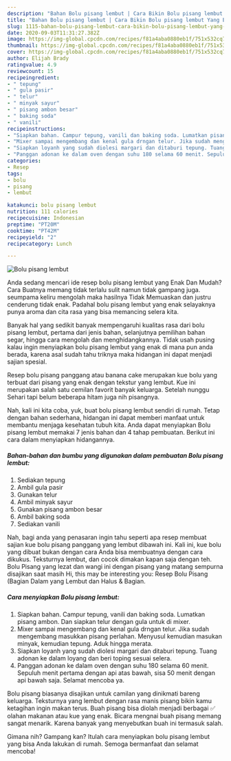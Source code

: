 ```yaml
---
description: "Bahan Bolu pisang lembut | Cara Bikin Bolu pisang lembut Yang Enak dan Simpel"
title: "Bahan Bolu pisang lembut | Cara Bikin Bolu pisang lembut Yang Enak dan Simpel"
slug: 1115-bahan-bolu-pisang-lembut-cara-bikin-bolu-pisang-lembut-yang-enak-dan-simpel
date: 2020-09-03T11:31:27.382Z
image: https://img-global.cpcdn.com/recipes/f81a4aba0880eb1f/751x532cq70/bolu-pisang-lembut-foto-resep-utama.jpg
thumbnail: https://img-global.cpcdn.com/recipes/f81a4aba0880eb1f/751x532cq70/bolu-pisang-lembut-foto-resep-utama.jpg
cover: https://img-global.cpcdn.com/recipes/f81a4aba0880eb1f/751x532cq70/bolu-pisang-lembut-foto-resep-utama.jpg
author: Elijah Brady
ratingvalue: 4.9
reviewcount: 15
recipeingredient:
- " tepung"
- " gula pasir"
- " telur"
- " minyak sayur"
- " pisang ambon besar"
- " baking soda"
- " vanili"
recipeinstructions:
- "Siapkan bahan. Campur tepung, vanili dan baking soda. Lumatkan pisang ambon. Dan siapkan telur dengan gula untuk di mixer."
- "Mixer sampai mengembang dan kenal gula drngan telur. Jika sudah mengembang masukkan pisang perlahan. Menyusul kemudian masukan minyak, kemudian tepung. Aduk hingga merata."
- "Siapkan loyanh yang sudah diolesi margari dan ditaburi tepung. Tuang adonan ke dalam loyang dan beri toping sesuai selera."
- "Panggan adonan ke dalam oven dengan suhu 180 selama 60 menit. Sepuluh menit pertama dengan api atas bawah, sisa 50 menit dengan api bawah saja. Selamat mencoba ya."
categories:
- Resep
tags:
- bolu
- pisang
- lembut

katakunci: bolu pisang lembut 
nutrition: 111 calories
recipecuisine: Indonesian
preptime: "PT20M"
cooktime: "PT42M"
recipeyield: "2"
recipecategory: Lunch

---
```



![Bolu pisang lembut](https://img-global.cpcdn.com/recipes/f81a4aba0880eb1f/751x532cq70/bolu-pisang-lembut-foto-resep-utama.jpg)

Anda sedang mencari ide resep bolu pisang lembut yang Enak Dan Mudah? Cara Buatnya memang tidak terlalu sulit namun tidak gampang juga. seumpama keliru mengolah maka hasilnya Tidak Memuaskan dan justru cenderung tidak enak. Padahal bolu pisang lembut yang enak selayaknya punya aroma dan cita rasa yang bisa memancing selera kita.

Banyak hal yang sedikit banyak mempengaruhi kualitas rasa dari bolu pisang lembut, pertama dari jenis bahan, selanjutnya pemilihan bahan segar, hingga cara mengolah dan menghidangkannya. Tidak usah pusing kalau ingin menyiapkan bolu pisang lembut yang enak di mana pun anda berada, karena asal sudah tahu triknya maka hidangan ini dapat menjadi sajian spesial.

Resep bolu pisang panggang atau banana cake merupakan kue bolu yang terbuat dari pisang yang enak dengan tekstur yang lembut. Kue ini merupakan salah satu cemilan favorit banyak keluarga. Setelah nunggu Sehari tapi belum beberapa hitam juga nih pisangnya.


Nah, kali ini kita coba, yuk, buat bolu pisang lembut sendiri di rumah. Tetap dengan bahan sederhana, hidangan ini dapat memberi manfaat untuk membantu menjaga kesehatan tubuh kita. Anda dapat menyiapkan Bolu pisang lembut memakai 7 jenis bahan dan 4 tahap pembuatan. Berikut ini cara dalam menyiapkan hidangannya.

<!--inarticleads1-->

##### Bahan-bahan dan bumbu yang digunakan dalam pembuatan Bolu pisang lembut:

1. Sediakan  tepung
1. Ambil  gula pasir
1. Gunakan  telur
1. Ambil  minyak sayur
1. Gunakan  pisang ambon besar
1. Ambil  baking soda
1. Sediakan  vanili


Nah, bagi anda yang penasaran ingin tahu seperti apa resep membuat sajian kue bolu pisang panggang yang lembut dibawah ini. Kali ini, kue bolu yang dibuat bukan dengan cara Anda bisa membuatnya dengan cara dikukus. Teksturnya lembut, dan cocok dimakan kapan saja dengan teh. Bolu Pisang yang lezat dan wangi ini dengan pisang yang matang sempurna disajikan saat masih Hi, this may be interesting you: Resep Bolu Pisang (Bagian Dalam yang Lembut dan Halus &amp; Bagian. 

<!--inarticleads2-->

##### Cara menyiapkan Bolu pisang lembut:

1. Siapkan bahan. Campur tepung, vanili dan baking soda. Lumatkan pisang ambon. Dan siapkan telur dengan gula untuk di mixer.
1. Mixer sampai mengembang dan kenal gula drngan telur. Jika sudah mengembang masukkan pisang perlahan. Menyusul kemudian masukan minyak, kemudian tepung. Aduk hingga merata.
1. Siapkan loyanh yang sudah diolesi margari dan ditaburi tepung. Tuang adonan ke dalam loyang dan beri toping sesuai selera.
1. Panggan adonan ke dalam oven dengan suhu 180 selama 60 menit. Sepuluh menit pertama dengan api atas bawah, sisa 50 menit dengan api bawah saja. Selamat mencoba ya.


Bolu pisang biasanya disajikan untuk camilan yang dinikmati bareng keluarga. Teksturnya yang lembut dengan rasa manis pisang bikin kamu ketagihan ingin makan terus. Buah pisang bisa diolah menjadi berbagai ✅ olahan makanan atau kue yang enak. Bicara mengnai buah pisang memang sangat menarik. Karena banyak yang menyebutkan buah ini termasuk salah. 

Gimana nih? Gampang kan? Itulah cara menyiapkan bolu pisang lembut yang bisa Anda lakukan di rumah. Semoga bermanfaat dan selamat mencoba!
